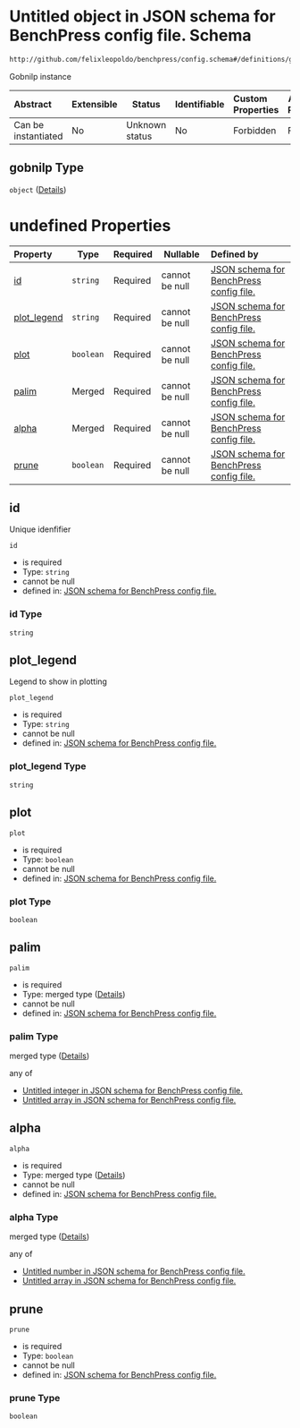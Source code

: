 # Untitled object in JSON schema for BenchPress config file. Schema

```txt
http://github.com/felixleopoldo/benchpress/config.schema#/definitions/gobnilp
```

Gobnilp instance


| Abstract            | Extensible | Status         | Identifiable | Custom Properties | Additional Properties | Access Restrictions | Defined In                                                               |
| :------------------ | ---------- | -------------- | ------------ | :---------------- | --------------------- | ------------------- | ------------------------------------------------------------------------ |
| Can be instantiated | No         | Unknown status | No           | Forbidden         | Forbidden             | none                | [config.schema.json\*](../out/config.schema.json "open original schema") |

## gobnilp Type

`object` ([Details](config-definitions-gobnilp.md))

# undefined Properties

| Property                    | Type      | Required | Nullable       | Defined by                                                                                                                                                                                                  |
| :-------------------------- | --------- | -------- | -------------- | :---------------------------------------------------------------------------------------------------------------------------------------------------------------------------------------------------------- |
| [id](#id)                   | `string`  | Required | cannot be null | [JSON schema for BenchPress config file.](config-definitions-gobnilp-properties-id.md "http&#x3A;//github.com/felixleopoldo/benchpress/config.schema#/definitions/gobnilp/properties/id")                   |
| [plot_legend](#plot_legend) | `string`  | Required | cannot be null | [JSON schema for BenchPress config file.](config-definitions-gobnilp-properties-plot_legend.md "http&#x3A;//github.com/felixleopoldo/benchpress/config.schema#/definitions/gobnilp/properties/plot_legend") |
| [plot](#plot)               | `boolean` | Required | cannot be null | [JSON schema for BenchPress config file.](config-definitions-gobnilp-properties-plot.md "http&#x3A;//github.com/felixleopoldo/benchpress/config.schema#/definitions/gobnilp/properties/plot")               |
| [palim](#palim)             | Merged    | Required | cannot be null | [JSON schema for BenchPress config file.](config-definitions-flexnonnegint.md "http&#x3A;//github.com/felixleopoldo/benchpress/config.schema#/definitions/gobnilp/properties/palim")                        |
| [alpha](#alpha)             | Merged    | Required | cannot be null | [JSON schema for BenchPress config file.](config-definitions-flexprob.md "http&#x3A;//github.com/felixleopoldo/benchpress/config.schema#/definitions/gobnilp/properties/alpha")                             |
| [prune](#prune)             | `boolean` | Required | cannot be null | [JSON schema for BenchPress config file.](config-definitions-gobnilp-properties-prune.md "http&#x3A;//github.com/felixleopoldo/benchpress/config.schema#/definitions/gobnilp/properties/prune")             |

## id

Unique idenfifier


`id`

-   is required
-   Type: `string`
-   cannot be null
-   defined in: [JSON schema for BenchPress config file.](config-definitions-gobnilp-properties-id.md "http&#x3A;//github.com/felixleopoldo/benchpress/config.schema#/definitions/gobnilp/properties/id")

### id Type

`string`

## plot_legend

Legend to show in plotting


`plot_legend`

-   is required
-   Type: `string`
-   cannot be null
-   defined in: [JSON schema for BenchPress config file.](config-definitions-gobnilp-properties-plot_legend.md "http&#x3A;//github.com/felixleopoldo/benchpress/config.schema#/definitions/gobnilp/properties/plot_legend")

### plot_legend Type

`string`

## plot




`plot`

-   is required
-   Type: `boolean`
-   cannot be null
-   defined in: [JSON schema for BenchPress config file.](config-definitions-gobnilp-properties-plot.md "http&#x3A;//github.com/felixleopoldo/benchpress/config.schema#/definitions/gobnilp/properties/plot")

### plot Type

`boolean`

## palim




`palim`

-   is required
-   Type: merged type ([Details](config-definitions-flexnonnegint.md))
-   cannot be null
-   defined in: [JSON schema for BenchPress config file.](config-definitions-flexnonnegint.md "http&#x3A;//github.com/felixleopoldo/benchpress/config.schema#/definitions/gobnilp/properties/palim")

### palim Type

merged type ([Details](config-definitions-flexnonnegint.md))

any of

-   [Untitled integer in JSON schema for BenchPress config file.](config-definitions-nonnegint.md "check type definition")
-   [Untitled array in JSON schema for BenchPress config file.](config-definitions-flexnonnegint-anyof-1.md "check type definition")

## alpha




`alpha`

-   is required
-   Type: merged type ([Details](config-definitions-flexprob.md))
-   cannot be null
-   defined in: [JSON schema for BenchPress config file.](config-definitions-flexprob.md "http&#x3A;//github.com/felixleopoldo/benchpress/config.schema#/definitions/gobnilp/properties/alpha")

### alpha Type

merged type ([Details](config-definitions-flexprob.md))

any of

-   [Untitled number in JSON schema for BenchPress config file.](config-definitions-prob.md "check type definition")
-   [Untitled array in JSON schema for BenchPress config file.](config-definitions-flexprob-anyof-1.md "check type definition")

## prune




`prune`

-   is required
-   Type: `boolean`
-   cannot be null
-   defined in: [JSON schema for BenchPress config file.](config-definitions-gobnilp-properties-prune.md "http&#x3A;//github.com/felixleopoldo/benchpress/config.schema#/definitions/gobnilp/properties/prune")

### prune Type

`boolean`
